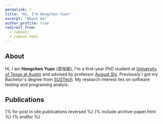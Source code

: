 ```yaml
---
permalink: /
title: "Hi, I'm Hengchen Yuan"
excerpt: "About me"
author_profile: true
redirect_from: 
  - /about/
  - /about.html
---
```



## About

Hi, I am **Hengchen Yuan** (袁恒宸), I'm a first-year PhD student at [University of Texas at Austin](https://www.utexas.edu/) and advised by professor [August Shi](https://sites.utexas.edu/august/). Previously I got my Bachelor's degree from [SUSTech]([SUSTech](https://www.sustech.edu.cn/en/)). My research interest lies on software testing and programing analyis.

<!-- My research interests are mainly in software engineering. I am excited to improve software systems’ reliability and scalability. Currently I have been exposed in research areas about **Fuzzing**, **SCA** (Software Composition Analysis), and would like to explore new topics related to them.

So far, my work has detected more than **40** security vulnerabilities in several well-known software, including [Binutils](https://www.gnu.org/software/binutils/), [Bento4](https://www.bento4.com/), [LibTIFF](http://www.simplesystems.org/libtiff/), and **8** of them have been assigned **CVE numbers**. -->


## Publications

{% for post in site.publications reversed %}
  {% include archive-paper.html %}
{% endfor %}

<!-- ## Award

  - First Special Prize of School Motto Scholarship (Top 0.3%) --- Highest academic honor for undergraduates of  SUSTech                                                                             **2022.10**
  - First-class Merit Student Award at SUSTech  (Top 5%)                                                                           **2022.10**
  - Top 10 Singer in SUSTech                                                                                                **2020.01**

## Misc

I’m a member of [Zeros Game Studio](http://zeros.group/index.html) and love making simple but fun games, if you are also interested, contact me please.

Besides studying and researching, I love **singing** and you probably see me performing at many parties and stages. I also like to play various games and I used to be a **Challenger** for the League of Legends. -->
